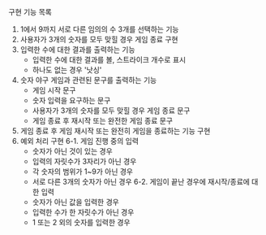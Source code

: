 구현 기능 목록

1. 1에서 9까지 서로 다른 임의의 수 3개를 선택하는 기능
2. 사용자가 3개의 숫자를 모두 맞힐 경우 게임 종료 구현
3. 입력한 수에 대한 결과를 출력하는 기능
    - 입력한 수에 대한 결과를 볼, 스트라이크 개수로 표시
    - 하나도 없는 경우 '낫싱'
4. 숫자 야구 게임과 관련된 문구를 출력하는 기능
    - 게임 시작 문구
    - 숫자 입력을 요구하는 문구
    - 사용자가 3개의 숫자를 모두 맞힐 경우 게임 종료 문구
    - 게임 종료 후 재시작 또는 완전한 게임 종료 문구
5. 게임 종료 후 게임 재시작 또는 완전히 게임을 종료하는 기능 구현
6. 예외 처리 구현
    6-1. 게임 진행 중의 입력
    - 숫자가 아닌 것이 있는 경우
    - 입력의 자릿수가 3자리가 아닌 경우
    - 각 숫자의 범위가 1~9가 아닌 경우
    - 서로 다른 3개의 숫자가 아닌 경우
    6-2. 게임이 끝난 경우에 재시작/종료에 대한 입력
    - 숫자가 아닌 값을 입력한 경우
    - 입력한 수가 한 자릿수가 아닌 경우
    - 1 또는 2 외의 숫자를 입력한 경우